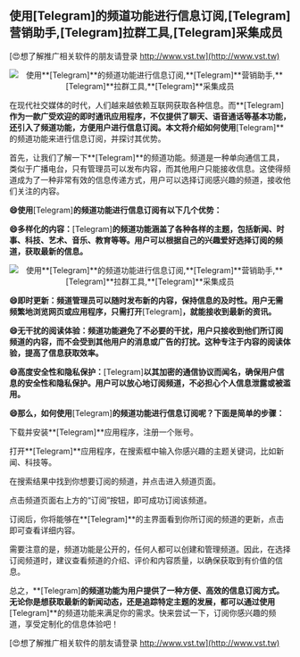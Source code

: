 ## **使用**[Telegram]**的频道功能进行信息订阅,**[Telegram]**营销助手,**[Telegram]**拉群工具,**[Telegram]**采集成员**

[😍想了解推广相关软件的朋友请登录 http://www.vst.tw](http://www.vst.tw)

 <center><img src="https://vst.tw/MP4/tuiguang/png/8.png" alt="使用**[Telegram]**的频道功能进行信息订阅,**[Telegram]**营销助手,**[Telegram]**拉群工具,**[Telegram]**采集成员"></center>

在现代社交媒体的时代，人们越来越依赖互联网获取各种信息。而**[Telegram]**作为一款广受欢迎的即时通讯应用程序，不仅提供了聊天、语音通话等基本功能，还引入了频道功能，方便用户进行信息订阅。本文将介绍如何使用**[Telegram]**的频道功能来进行信息订阅，并探讨其优势。

首先，让我们了解一下**[Telegram]**的频道功能。频道是一种单向通信工具，类似于广播电台，只有管理员可以发布内容，而其他用户只能接收信息。这使得频道成为了一种非常有效的信息传递方式，用户可以选择订阅感兴趣的频道，接收他们关注的内容。

**😄使用**[Telegram]**的频道功能进行信息订阅有以下几个优势：**

**😄多样化的内容：**[Telegram]**的频道功能涵盖了各种各样的主题，包括新闻、时事、科技、艺术、音乐、教育等等。用户可以根据自己的兴趣爱好选择订阅的频道，获取最新的信息。**

 <center><img src="https://vst.tw/MP4/tuiguang/png/0.png" alt="使用**[Telegram]**的频道功能进行信息订阅,**[Telegram]**营销助手,**[Telegram]**拉群工具,**[Telegram]**采集成员"></center>

**😄即时更新：频道管理员可以随时发布新的内容，保持信息的及时性。用户无需频繁地浏览网页或应用程序，只需打开**[Telegram]**，就能接收到最新的资讯。**

**😄无干扰的阅读体验：频道功能避免了不必要的干扰，用户只接收到他们所订阅频道的内容，而不会受到其他用户的消息或广告的打扰。这种专注于内容的阅读体验，提高了信息获取效率。**

**😄高度安全性和隐私保护：**[Telegram]**以其加密的通信协议而闻名，确保用户信息的安全性和隐私保护。用户可以放心地订阅频道，不必担心个人信息泄露或被滥用。**

**😄那么，如何使用**[Telegram]**的频道功能进行信息订阅呢？下面是简单的步骤：**

下载并安装**[Telegram]**应用程序，注册一个账号。

打开**[Telegram]**应用程序，在搜索框中输入你感兴趣的主题关键词，比如新闻、科技等。

在搜索结果中找到你想要订阅的频道，并点击进入频道页面。

点击频道页面右上方的“订阅”按钮，即可成功订阅该频道。

订阅后，你将能够在**[Telegram]**的主界面看到你所订阅的频道的更新，点击即可查看详细内容。

需要注意的是，频道功能是公开的，任何人都可以创建和管理频道。因此，在选择订阅频道时，建议查看频道的介绍、评价和内容质量，以确保获取到有价值的信息。

总之，**[Telegram]**的频道功能为用户提供了一种方便、高效的信息订阅方式。无论你是想获取最新的新闻动态，还是追踪特定主题的发展，都可以通过使用**[Telegram]**的频道功能来满足你的需求。快来尝试一下，订阅你感兴趣的频道，享受定制化的信息体验吧！

[😍想了解推广相关软件的朋友请登录 http://www.vst.tw](http://www.vst.tw)




